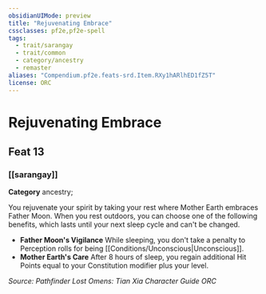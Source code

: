 ```yaml
---
obsidianUIMode: preview
title: "Rejuvenating Embrace"
cssclasses: pf2e,pf2e-spell
tags:
  - trait/sarangay
  - trait/common
  - category/ancestry
  - remaster
aliases: "Compendium.pf2e.feats-srd.Item.RXy1hARlhED1fZ5T"
license: ORC
---
```

# Rejuvenating Embrace
## Feat 13
### [[sarangay]]

**Category** ancestry; 




You rejuvenate your spirit by taking your rest where Mother Earth embraces Father Moon. When you rest outdoors, you can choose one of the following benefits, which lasts until your next sleep cycle and can't be changed.

*   **Father Moon's Vigilance** While sleeping, you don't take a penalty to Perception rolls for being [[Conditions/Unconscious|Unconscious]].
*   **Mother Earth's Care** After 8 hours of sleep, you regain additional Hit Points equal to your Constitution modifier plus your level.

*Source: Pathfinder Lost Omens: Tian Xia Character Guide*
*ORC*